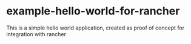 # example-hello-world-for-rancher
This is a simple hello world application, created as proof of concept for integration with rancher
